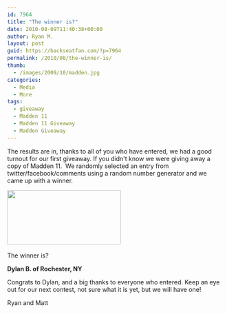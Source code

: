 ```yaml
---
id: 7964
title: "The winner is?"
date: 2010-08-09T11:40:38+00:00
author: Ryan M.
layout: post
guid: https://backseatfan.com/?p=7964
permalink: /2010/08/the-winner-is/
thumb:
  - /images/2009/10/madden.jpg
categories:
  - Media
  - More
tags:
  - giveaway
  - Madden 11
  - Madden 11 Giveaway
  - Madden Giveaway
---
```


<div class="entry">
  <p>
    The results are in, thanks to all of you who have entered, we had a good turnout for our first giveaway. If you didn't know we were giving away a copy of Madden 11.  We randomly selected an entry from twitter/facebook/comments using a random number generator and we came up with a winner.
  </p>

  <p>
    <a href="/images/2010/07/madden11.jpg"><img class="size-full wp-image-7161 alignnone" title="madden11" src="/images/2010/07/madden11.jpg" alt="" width="264" height="126" srcset="/images/2010/07/madden11.jpg 628w, /images/2010/07/madden11-300x143.jpg 300w" sizes="(max-width: 264px) 100vw, 264px" /></a>
  </p>

  <p>
    The winner is?
  </p>

  <p>
    <strong>Dylan B. of Rochester, NY</strong>
  </p>

  <p>
    Congrats to Dylan, and a big thanks to everyone who entered. Keep an eye out for our next contest, not sure what it is yet, but we will have one!
  </p>

  <p>
    Ryan and Matt
  </p>
</div>
